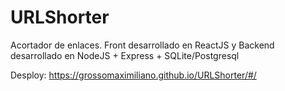 # URLShorter
Acortador de enlaces. Front desarrollado en ReactJS y Backend desarrollado en NodeJS + Express + SQLite/Postgresql

Desploy: https://grossomaximiliano.github.io/URLShorter/#/
